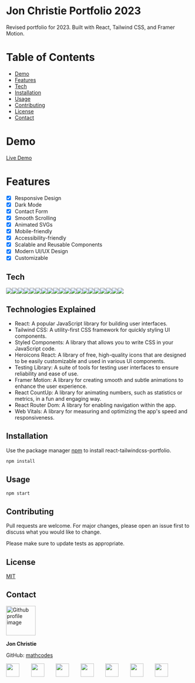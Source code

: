 # Jon Christie Portfolio 2023

Revised portfolio for 2023. Built with React, Tailwind CSS, and Framer Motion. 

# Table of Contents

- [Demo](#demo)
- [Features](#features)
- [Tech](#tech)
- [Installation](#installation)
- [Usage](#usage)
- [Contributing](#contributing)
- [License](#license)
- [Contact](#contact)

# Demo

[Live Demo](https://jonchristie.net)

# Features

- [x] Responsive Design
- [x] Dark Mode
- [x] Contact Form
- [x] Smooth Scrolling
- [x] Animated SVGs
- [x] Mobile-friendly
- [x] Accessibility-friendly
- [x] Scalable and Reusable Components
- [x] Modern UI/UX Design
- [x] Customizable

## Tech

<a href="https://reactjs.org/" target="_blank"><img src="https://img.shields.io/static/v1?label=|&message=heroicons_react&color=9E7CC1&style=plastic&logo=React&logoColor=white"/></a><a href="https://jestjs.io/" target="_blank"><img src="https://img.shields.io/static/v1?label=|&message=testing_library_jest_dom&color=cdf998&style=plastic&logo=jest&logoColor=white"/></a><a href="https://reactjs.org/" target="_blank"><img src="https://img.shields.io/static/v1?label=|&message=testing_library_react&color=cdf998&style=plastic&logo=React&logoColor=white"/></a><a href="https://reactjs.org/" target="_blank"><img src="https://img.shields.io/static/v1?label=|&message=testing_library_user_event&color=cdf998&style=plastic&logo=React&logoColor=white"/></a><a href="https://www.framer.com/motion/" target="_blank"><img src="https://img.shields.io/static/v1?label=|&message=framer_motion&color=2a2c3b&style=plastic&logo=Framer&logoColor=white"/></a><a href="https://postcss.org/" target="_blank"><img src="https://img.shields.io/static/v1?label=|&message=postcss_cli&color=DD3A0A&style=plastic&logo=postcss&logoColor=white"/></a><a href="https://reactjs.org/" target="_blank"><img src="https://img.shields.io/static/v1?label=|&message=react&color=61dafb&style=plastic&logo=React&logoColor=white"/></a><a href="https://www.npmjs.com/package/react-countup" target="_blank"><img src="https://img.shields.io/static/v1?label=|&message=react_countup&color=61dafb&style=plastic&logo=React&logoColor=white"/></a><a href="https://reactjs.org/" target="_blank"><img src="https://img.shields.io/static/v1?label=|&message=react_dom&color=61dafb&style=plastic&logo=React&logoColor=white"/></a><a href="https://reactjs.org/" target="_blank"><img src="https://img.shields.io/static/v1?label=|&message=react_icons&color=61dafb&style=plastic&logo=React&logoColor=white"/></a><a href="https://reactrouter.com/" target="_blank"><img src="https://img.shields.io/static/v1?label=|&message=react_router_dom&color=61dafb&style=plastic&logo=React&logoColor=white"/></a><a href="https://reactjs.org/" target="_blank"><img src="https://img.shields.io/static/v1?label=|&message=react_scripts&color=61dafb&style=plastic&logo=React&logoColor=white"/></a><a href="https://www.npmjs.com/package/react-scroll" target="_blank"><img src="https://img.shields.io/static/v1?label=|&message=react_scroll&color=61dafb&style=plastic&logo=React&logoColor=white"/></a><a href="https://styled-components.com/" target="_blank"><img src="https://img.shields.io/static/v1?label=|&message=styled_components&color=DB7093&style=plastic&logo=styled-components&logoColor=white"/></a><a href="https://web.dev/vitals/" target="_blank"><img src="https://img.shields.io/static/v1?label=|&message=web_vitals&color=EA4335&style=plastic&logo=Google&logoColor=white"/></a><a href="https://tailwindcss.com/docs" target="_blank"><img src="https://img.shields.io/static/v1?label=|&message=tailwindcss_forms&color=38B2AC&style=plastic&logo=tailwind-css&logoColor=white"/></a><a href="https://testing-library.com/docs/dom-testing-library/intro/" target="_blank"><img src="https://img.shields.io/static/v1?label=|&message=testing_library_dom&color=cdf998&style=plastic&logo=testing-library&logoColor=white"/></a><a href="https://autoprefixer.github.io/" target="_blank"><img src="https://img.shields.io/static/v1?label=|&message=autoprefixer&color=DD3A0A&style=plastic&logo=postcss&logoColor=white"/></a><a href="https://postcss.org/" target="_blank"><img src="https://img.shields.io/static/v1?label=|&message=postcss&color=DD3A0A&style=plastic&logo=postcss&logoColor=white"/></a><a href="https://tailwindcss.com/" target="_blank"><img src="https://img.shields.io/static/v1?label=|&message=tailwindcss&color=38B2AC&style=plastic&logo=tailwind-css&logoColor=white"/></a>

## Technologies Explained

 - React: A popular JavaScript library for building user interfaces.
 - Tailwind CSS: A utility-first CSS framework for quickly styling UI components.
 - Styled Components: A library that allows you to write CSS in your JavaScript code.
 - Heroicons React: A library of free, high-quality icons that are designed to be easily customizable and used in various UI components.
 - Testing Library: A suite of tools for testing user interfaces to ensure reliability and ease of use.
 - Framer Motion: A library for creating smooth and subtle animations to enhance the user experience.
 - React CountUp: A library for animating numbers, such as statistics or metrics, in a fun and engaging way.
 - React Router Dom: A library for enabling navigation within the app.
 - Web Vitals: A library for measuring and optimizing the app's speed and responsiveness.

## Installation

Use the package manager [npm](https://www.npmjs.com/) to install react-tailwindcss-portfolio.

```bash
npm install
```

## Usage

```bash
npm start
```

## Contributing
Pull requests are welcome. For major changes, please open an issue first to discuss what you would like to change.

Please make sure to update tests as appropriate.

## License
[MIT](https://github.com/mathcodes/react-tailwindcss-portfolio/blob/main/LICENSE)

## Contact
<img src="https://avatars0.githubusercontent.com/u/17928947?v=4" alt="Github profile image" width="80px" height="80px" />

__Jon Christie__

GitHub: [mathcodes](https://github.com/mathcodes)

[<code><img width="36px" src="https://img.icons8.com/color/48/000000/linkedin.png"/></code>](https://www.linkedin.com/jonchristie)       
[<code><img width="36" src="https://img.icons8.com/color/48/000000/twitter--v2.png"/></code>](https://twitter.com/thejonchristie)       
[<code><img width="36" src="https://img.icons8.com/color/48/000000/youtube-play.png"/></code>](https://www.youtube.com/channel/UC5GFnN-lv8Yuqc9O3b79k6g)       
[<code><img width="36" src="https://img.icons8.com/color/48/000000/facebook.png"/></code>](https://www.facebook.com/jonpchristie)       
[<code><img width="36" src="https://img.icons8.com/color/48/000000/instagram-new--v2.png"/></code>](https://www.instagram.com/fullstack11235)       
[<code><img width="36" src="https://img.icons8.com/color/48/000000/soundcloud.png"/></code>](https://soundcloud.com/jonchristie#/)       
[<code><img width="36" src="https://img.icons8.com/color/48/000000/spotify--v1.png"/></code>](https://open.spotify.com/artist/07S7aLfxH70VAX64g1WuFw?si=tlOj1OMBRLm-y4sY8Lox3Q)

